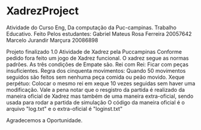 # XadrezProject
Atividade do Curso Eng, Da computação da Puc-campinas. Trabalho Educativo. Feito Pelos estudantes: Gabriel Mateus Rosa Ferreira 20057642 Marcelo Jurandir Marçura 20086898


Projeto finalizado 1.0
Atividade de Xadrez pela Puccampinas
Conforme pedido fora feito um jogo de Xadrez funcional.
O xadrez segue as normas padrões.
As três condições de Empate são.
Rei com Rei: Ficar com peças insuficientes.
Regra dos cinquenta movimentos: Quando 50 movimentos seguidos são feitos sem nenhuma peça comida ou peão movido.
Xeque perpétuo: Colocar o mesmo rei em xeque 10 vezes seguidas sem haver uma modificação.
Vale a pena notar que o resgistro da partida é realizado da maneira oficial de Xadrez mas também de uma maneira extra-oficial, sendo usada para rodar a partida de simulação
O código da maneira oficial é o arquivo "log.txt" e o extra-oficial é "loginst.txt"

Agradecemos a Oportunidade.

